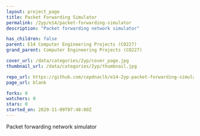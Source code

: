 ```yaml
---
layout: project_page
title: Packet Forwarding Simulator
permalink: /2yp/e14/packet-forwarding-simulator
description: "Packet forwarding network simulator"

has_children: false
parent: E14 Computer Engineering Projects (CO227)
grand_parent: Computer Engineering Projects (CO227)

cover_url: /data/categories/2yp/cover_page.jpg
thumbnail_url: /data/categories/2yp/thumbnail.jpg

repo_url: https://github.com/cepdnaclk/e14-2yp-packet-forwarding-simulator
page_url: blank

forks: 0
watchers: 0
stars: 0
started_on: 2020-11-09T07:48:00Z
---
```

Packet forwarding network simulator

